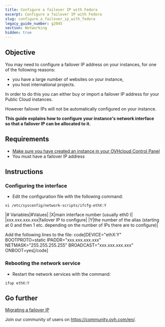 ```yaml
---
title: Configure a failover IP with Fedora
excerpt: Configure a failover IP with Fedora
slug: configure_a_failover_ip_with_fedora
legacy_guide_number: g2045
section: Networking
hidden: true
---
```


## Objective

You may need to configure a failover IP address on your instances, for one of the following reasons:

- you have a large number of websites on your instance, 
- you host international projects.

In order to do this you can either buy or import a failover IP address for your Public Cloud instances. 

However failover IPs will not be automatically configured on your instance. 

**This guide explains how to configure your instance's network interface so that a failover IP can be allocated to it.**


## Requirements

- [Make sure you have created an instance in your OVHcloud Control Panel](../create_an_instance_in_your_ovh_customer_account/)
- You must have a failover IP address

## Instructions

### Configuring the interface

- Edit the configuration file with the following command:

```
vi /etc/sysconfig/network-scripts/ifcfg-ethX:Y
```

|# Variables|#Values|
|X|main interface number (usually eth0 )|
|xxx.xxx.xxx.xxx|failover IP to configure|
|Y|the number of the alias (starting at 0 and then 1 etc. depending on the number of IPs there are to configure)|


Add the following lines to the file:
code]DEVICE="ethX:Y"
BOOTPROTO=static
IPADDR="xxx.xxx.xxx.xxx"
NETMASK="255.255.255.255"
BROADCAST="xxx.xxx.xxx.xxx"
ONBOOT=yes[/code]


### Rebooting the network service

- Restart the network services with the command:

```
ifup ethX:Y
```

## Go further

[Migrating a failover IP](../migrating_a_failover_ip/)

Join our community of users on <https://community.ovh.com/en/>.
